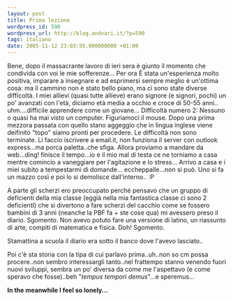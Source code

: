 ```yaml
---
layout: post
title: Prima lezione
wordpress_id: 590
wordpress_url: http://blog.andvari.it/?p=590
tags: italiano
date: 2005-11-12 23:03:55.000000000 +01:00
---
```

Bene, dopo il massacrante lavoro di ieri sera è giunto il momento che condivida con voi le mie sofferenze...
Per ora È stata un'esperienza molto positiva, imparare a insegnare e ad esprimersi sempre meglio è un'ottima cosa: ma il cammino non è stato bello piano, ma ci sono state diverse difficoltà. I miei allievi (quasi tutte allieve) erano signore (e signori, pochi) un po' avanzati con l'età, diciamo età media a occhio e croce di 50-55 anni.. uhm....difficile apprendere come un giovane...
Difficoltà numero 2: Nessuno o quasi ha mai visto un computer. Figuriamoci il mouse. Dopo una prima mezzora passata con quello stano aggeggio che in lingua inglese viene deifinito "topo" siamo pronti per procedere. Le difficoltà non sono terminate. Li faccio iscrivere a email.it, non funziona il server con outlook express...ma porca paletta..che sfiga.
Allora proviamo a mandare da web...ding! finisce il tempo...io e il mio mal di testa ce ne torniamo a casa mentre comincio a vaneggiare per l'agitazione e lo stress... Arrivo a casa e i miei subito a tempestarmi di domande... eccheppalle...non si può. Uno si fa un mazzo così e poi lo si demolisce dall'interno.. :P

A parte gli scherzi ero preoccupato perché pensavo che un gruppo di deficienti della mia classe (eggià nella mia fantastica classe ci sono 2 deficientI) che si divertono a fare scherzi del cacchio come se fossero bambini di 3 anni (neanche la PBF fa + ste cose qua) mi avessero preso il diario. Sgomento. Non avevo potuto fare una versione di latino, un riassunto di arte, compiti di matematica e fisica. Doh! Sgomento.

Stamattina a scuola il diario era sotto il banco dove l'avevo lasciato..

Poi c'è sta storia con la tipa di cui parlavo prima..uh..non so cm possa procere..non sembro interessargli tanto..nel frattempo stanno venendo fuori nuovi sviluppi, sembra un po' diversa da come me l'aspettavo (e come speravo che fosse)..beh "<span style="font-style: italic;">tempus tempori demus</span>"...e speremus...

<span style="font-weight: bold;">In the meanwhile I feel so lonely...</span>

